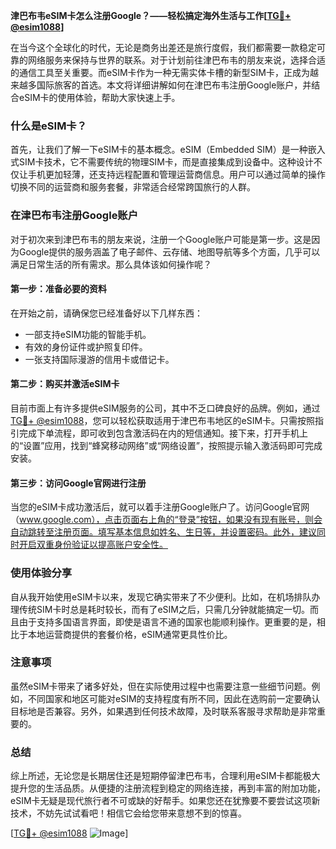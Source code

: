 **津巴布韦eSIM卡怎么注册Google？——轻松搞定海外生活与工作[[TG💪+ @esim1088](https://t.me/s/esim1088)]**

在当今这个全球化的时代，无论是商务出差还是旅行度假，我们都需要一款稳定可靠的网络服务来保持与世界的联系。对于计划前往津巴布韦的朋友来说，选择合适的通信工具至关重要。而eSIM卡作为一种无需实体卡槽的新型SIM卡，正成为越来越多国际旅客的首选。本文将详细讲解如何在津巴布韦注册Google账户，并结合eSIM卡的使用体验，帮助大家快速上手。

### 什么是eSIM卡？

首先，让我们了解一下eSIM卡的基本概念。eSIM（Embedded SIM）是一种嵌入式SIM卡技术，它不需要传统的物理SIM卡，而是直接集成到设备中。这种设计不仅让手机更加轻薄，还支持远程配置和管理运营商信息。用户可以通过简单的操作切换不同的运营商和服务套餐，非常适合经常跨国旅行的人群。

### 在津巴布韦注册Google账户

对于初次来到津巴布韦的朋友来说，注册一个Google账户可能是第一步。这是因为Google提供的服务涵盖了电子邮件、云存储、地图导航等多个方面，几乎可以满足日常生活的所有需求。那么具体该如何操作呢？

#### 第一步：准备必要的资料

在开始之前，请确保您已经准备好以下几样东西：
- 一部支持eSIM功能的智能手机。
- 有效的身份证件或护照复印件。
- 一张支持国际漫游的信用卡或借记卡。

#### 第二步：购买并激活eSIM卡

目前市面上有许多提供eSIM服务的公司，其中不乏口碑良好的品牌。例如，通过[TG💪+ @esim1088](https://t.me/s/esim1088)，您可以轻松获取适用于津巴布韦地区的eSIM卡。只需按照指引完成下单流程，即可收到包含激活码在内的短信通知。接下来，打开手机上的“设置”应用，找到“蜂窝移动网络”或“网络设置”，按照提示输入激活码即可完成安装。

#### 第三步：访问Google官网进行注册

当您的eSIM卡成功激活后，就可以着手注册Google账户了。访问Google官网（www.google.com），点击页面右上角的“登录”按钮，如果没有现有账号，则会自动跳转至注册页面。填写基本信息如姓名、生日等，并设置密码。此外，建议同时开启双重身份验证以提高账户安全性。

### 使用体验分享

自从我开始使用eSIM卡以来，发现它确实带来了不少便利。比如，在机场排队办理传统SIM卡时总是耗时较长，而有了eSIM之后，只需几分钟就能搞定一切。而且由于支持多国语言界面，即使是语言不通的国家也能顺利操作。更重要的是，相比于本地运营商提供的套餐价格，eSIM通常更具性价比。

### 注意事项

虽然eSIM卡带来了诸多好处，但在实际使用过程中也需要注意一些细节问题。例如，不同国家和地区可能对eSIM的支持程度有所不同，因此在选购前一定要确认目标地是否兼容。另外，如果遇到任何技术故障，及时联系客服寻求帮助是非常重要的。

### 总结

综上所述，无论您是长期居住还是短期停留津巴布韦，合理利用eSIM卡都能极大提升您的生活品质。从便捷的注册流程到稳定的网络连接，再到丰富的附加功能，eSIM卡无疑是现代旅行者不可或缺的好帮手。如果您还在犹豫要不要尝试这项新技术，不妨先试试看吧！相信它会给您带来意想不到的惊喜。

[[TG💪+ @esim1088](https://t.me/s/esim1088) ![Image](https://i.postimg.cc/4NQfJmqS/Snipaste-2025-05-13-00-14-12.png)]